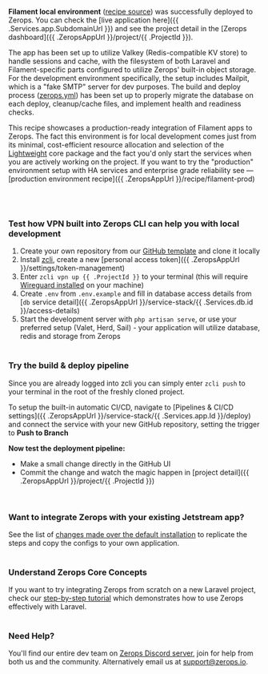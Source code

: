 [//]: # (Your Zerops recipe {{ .Recipe.Name }} is live! What next?)

**Filament local environment** ([recipe source](https://github.com/zeropsio/recipe-filament)) was successfully deployed to Zerops. You can check the [live application here]({{ .Services.app.SubdomainUrl }}) and see the project detail in the [Zerops dashboard]({{ .ZeropsAppUrl }}/project/{{ .ProjectId }}).

The app has been set up to utilize Valkey (Redis-compatible KV store) to handle sessions and cache, with the filesystem of both Laravel and Filament-specific parts configured to utilize Zerops' built-in object storage. For the development environment specifically, the setup includes Mailpit, which is a "fake SMTP" server for dev purposes. The build and deploy process ([zerops.yml](https://github.com/zeropsio/recipe-filament/blob/main/zerops.yml)) has been set up to properly migrate the database on each deploy, cleanup/cache files, and implement health and readiness checks.

This recipe showcases a production-ready integration of Filament apps to Zerops. The fact this environment is for local development comes just from its minimal, cost-efficient resource allocation and selection of the [Lightweight](https://docs.zerops.io/features/pricing#understanding-projects) core package and the fact you'd only start the services when you are actively working on the project. If you want to try the "production" environment setup with HA services and enterprise grade reliability see — [production environment recipe]({{ .ZeropsAppUrl }}/recipe/filament-prod)

<br/><br/>

### Test how VPN built into Zerops CLI can help you with local development
1. Create your own repository from our [GitHub template](https://github.com/zeropsio/recipe-filament) and clone it locally
2. Install [zcli](https://docs.zerops.io/references/cli#get-started), create a new [personal access token]({{ .ZeropsAppUrl }}/settings/token-management)
3. Enter `zcli vpn up {{ .ProjectId }}` to your terminal (this will require [Wireguard installed](https://docs.zerops.io/references/vpn) on your machine)
4. Create `.env` from `.env.example` and fill in database access details from [`db` service detail]({{ .ZeropsAppUrl }}/service-stack/{{ .Services.db.id }}/access-details)
5. Start the development server with `php artisan serve`, or use your preferred setup (Valet, Herd, Sail) - your application will utilize database, redis and storage from Zerops
<br/><br/>

### Try the build & deploy pipeline
Since you are already logged into zcli you can simply enter `zcli push` to your terminal in the root of the freshly cloned project.

To setup the built-in automatic CI/CD, navigate to [Pipelines & CI/CD settings]({{ .ZeropsAppUrl }}/service-stack/{{ .Services.app.Id }}/deploy) and connect the service with your new GitHub repository, setting the trigger to **Push to Branch**

**Now test the deployment pipeline:**

- Make a small change directly in the GitHub UI
- Commit the change and watch the magic happen in [project detail]({{ .ZeropsAppUrl }}/project/{{ .ProjectId }})

<br/>

### Want to integrate Zerops with your existing Jetstream app?
See the list of [changes made over the default installation](https://github.com/zeropsio/recipe-filament/blob/main/README.md#changes-made-over-the-default-installation) to replicate the steps and copy the configs to your own application.
<br /><br />

### Understand Zerops Core Concepts
If you want to try integrating Zerops from scratch on a new Laravel project, check our [step-by-step tutorial](https://docs.zerops.io/frameworks/laravel/introduction) which demonstrates how to use Zerops effectively with Laravel.
<br /><br />

### Need Help?
You'll find our entire dev team on [Zerops Discord server](https://discord.gg/zeropsio), join for help from both us and the community. Alternatively email us at support@zerops.io.